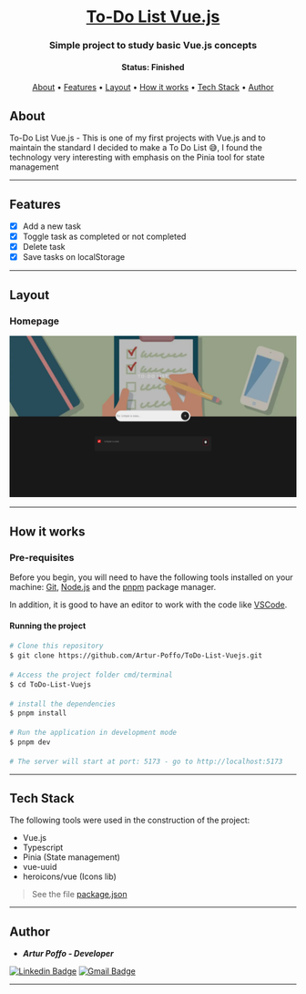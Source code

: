 <h1 align="center">
  <a href="#">To-Do List Vue.js</a>
</h1>

<h3 align="center">
  Simple project to study basic Vue.js concepts
</h3>

<h4 align="center"> 
	 Status: Finished
</h4>

<p align="center">
 <a href="#about">About</a> •
 <a href="#features">Features</a> •
 <a href="#layout">Layout</a> • 
 <a href="#how-it-works">How it works</a> • 
 <a href="#tech-stack">Tech Stack</a> •  
 <a href="#author">Author</a>
</p>

## About

To-Do List Vue.js - This is one of my first projects with Vue.js and to maintain the standard I decided to make a To Do List 😅, I found the technology very interesting with emphasis on the Pinia tool for state management

---

## Features

- [x] Add a new task
- [x] Toggle task as completed or not completed
- [x] Delete task
- [x] Save tasks on localStorage

---

## Layout

### Homepage
<img src="https://github.com/Artur-Poffo/ToDo-List-Vuejs/blob/main/public/README/Home.png?raw=true" alt="Print of Homepage" />

---

## How it works

### Pre-requisites

Before you begin, you will need to have the following tools installed on your machine:
[Git](https://git-scm.com), [Node.js](https://nodejs.org/en/) and the [pnpm](https://pnpm.io) package manager.

In addition, it is good to have an editor to work with the code like [VSCode](https://code.visualstudio.com/).

#### Running the project

```bash
# Clone this repository
$ git clone https://github.com/Artur-Poffo/ToDo-List-Vuejs.git

# Access the project folder cmd/terminal
$ cd ToDo-List-Vuejs

# install the dependencies
$ pnpm install

# Run the application in development mode
$ pnpm dev

# The server will start at port: 5173 - go to http://localhost:5173
```

---

## Tech Stack

The following tools were used in the construction of the project:

- Vue.js
- Typescript
- Pinia (State management)
- vue-uuid
- heroicons/vue (Icons lib)

> See the file  [package.json](https://github.com/Artur-Poffo/ToDo-List-Vuejs/blob/main/package.json)

---

## Author

- _**Artur Poffo - Developer**_

[![Linkedin Badge](https://img.shields.io/badge/-Artur-blue?style=flat-square&logo=Linkedin&logoColor=white&link=https://www.linkedin.com/in/arturpoffo/)](https://www.linkedin.com/in/arturpoffo/)
[![Gmail Badge](https://img.shields.io/badge/-arturpoffop@gmail.com-c14438?style=flat-square&logo=Gmail&logoColor=white&link=mailto:tgmarinho@gmail.com)](mailto:arturpoffop@gmail.com)

---